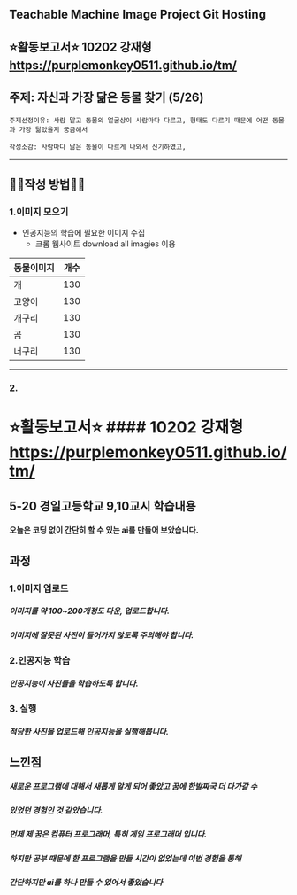 ## Teachable Machine Image Project Git Hosting
## :star:활동보고서:star: 10202 강재형   https://purplemonkey0511.github.io/tm/
주제: 자신과 가장 닮은 동물 찾기 (5/26)
-------------
~~~~
주제선정이유: 사람 말고 동물의 얼굴상이 사람마다 다르고, 형태도 다르기 때문에 어떤 동물과 가장 닮았을지 궁금해서
~~~~
~~~~
작성소감: 사람마다 닮은 동물이 다르게 나와서 신기하였고,
~~~~
----------------------
## :frog::dog:작성 방법:dog::frog:
### 1.이미지 모으기
+ 인공지능의 학습에 필요한 이미지 수집
  + 크롬 웹사이트 download all imagies 이용

|동물이미지|개수|
|---------|----------|
|개|130|
|고양이|130|
|개구리|130|
|곰|130|
|너구리|130|
-------------------------
### 2.










:star:활동보고서:star:   #### 10202 강재형   https://purplemonkey0511.github.io/tm/
=============
5-20 경일고등학교 9,10교시 학습내용
-------------

#### 오늘은 코딩 없이 간단히 할 수 있는 ai를 만들어 보았습니다.

과정
-------------
### 1.이미지 업로드
##### 이미지를 약 100~200개정도 다운, 업로드합니다.
##### 이미지에 잘못된 사진이 들어가지 않도록 주의해야 합니다.

### 2.인공지능 학습
##### 인공지능이 사진들을 학습하도록 합니다.

### 3. 실행
##### 적당한 사진을 업로드해 인공지능을 실행해봅니다.
느낀점
-------------
##### 새로운 프로그램에 대해서 새롭게 알게 되어 좋았고 꿈에 한발짜국 더 다가갈 수
##### 있었던 경험인 것 같았습니다.
##### 먼제 제 꿈은 컴퓨터 프로그래머, 특히 게임 프로그래머 입니다.
##### 하지만 공부 때문에 한 프로그램을 만들 시간이 없었는데 이번 경험을 통해
##### 간단하지만 ai를 하나 만들 수 있어서 좋았습니다

